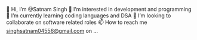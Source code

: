 👋 Hi, I’m @Satnam Singh
👀 I’m interested in development and programming
🌱 I’m currently learning coding languages and DSA
💞️ I’m looking to collaborate on software related roles
📫 How to reach me singhsatnam04556@gmail.com on ...
